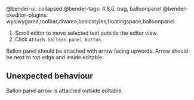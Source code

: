 @bender-ui: collapsed
@bender-tags: 4.8.0, bug, balloonpanel
@bender-ckeditor-plugins: wysiwygarea,toolbar,divarea,basicstyles,floatingspace,balloonpanel

1. Scroll editor to move selected text outside the editor view.
1. Click `Attach balloon panel button`.

Ballon panel should be attached with arrow facing upwords.
Arrow should be next to top edge and inside editable.

## Unexpected behaviour

Ballon panel arrow is attached outside editable.